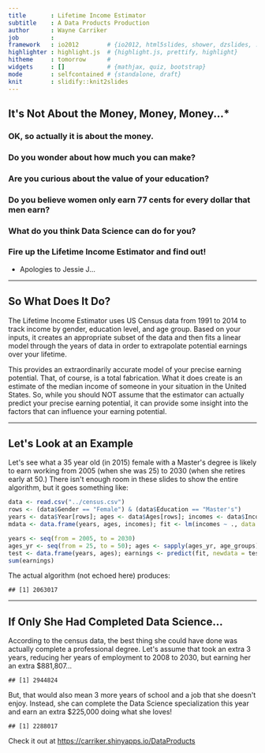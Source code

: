 ```yaml
---
title       : Lifetime Income Estimator
subtitle    : A Data Products Production
author      : Wayne Carriker
job         : 
framework   : io2012        # {io2012, html5slides, shower, dzslides, ...}
highlighter : highlight.js  # {highlight.js, prettify, highlight}
hitheme     : tomorrow      # 
widgets     : []            # {mathjax, quiz, bootstrap}
mode        : selfcontained # {standalone, draft}
knit        : slidify::knit2slides
---
```


## It's Not About the Money, Money, Money...*

### OK, so actually it is about the money.

### Do you wonder about how much you can make?

### Are you curious about the value of your education?

### Do you believe women only earn 77 cents for every dollar that men earn?

### What do you think Data Science can do for you?

### Fire up the Lifetime Income Estimator and find out!

* Apologies to Jessie J...

---

## So What Does It Do?

The Lifetime Income Estimator uses US Census data from 1991 to 2014 to track
income by gender, education level, and age group. Based on your inputs, it
creates an appropriate subset of the data and then fits a linear model through
the years of data in order to extrapolate potential earnings over your
lifetime.

This provides an extraordinarily accurate model of your precise earning
potential. That, of course, is a total fabrication. What it does create is an
estimate of the median income of someone in your situation in the United
States. So, while you should NOT assume that the estimator can actually predict
your precise earning potential, it can provide some insight into the factors
that can influence your earning potential.

---

## Let's Look at an Example

Let's see what a 35 year old (in 2015) female with a Master's degree is likely
to earn working from 2005 (when she was 25) to 2030 (when she retires early at
50.) There isn't enough room in these slides to show the entire algorithm, but
it goes something like:


```r
data <- read.csv("../census.csv")
rows <- (data$Gender == "Female") & (data$Education == "Master's")
years <- data$Year[rows]; ages <- data$Ages[rows]; incomes <- data$Income[rows]
mdata <- data.frame(years, ages, incomes); fit <- lm(incomes ~ ., data = mdata)

years <- seq(from = 2005, to = 2030)
ages_yr <- seq(from = 25, to = 50); ages <- sapply(ages_yr, age_groups)
test <- data.frame(years, ages); earnings <- predict(fit, newdata = test)
sum(earnings)
```

The actual algorithm (not echoed here) produces:

```
## [1] 2063017
```

---

## If Only She Had Completed Data Science...

According to the census data, the best thing she could have done was actually
complete a professional degree. Let's assume that took an extra 3 years,
reducing her years of employment to 2008 to 2030, but earning her an extra
$881,807...


```
## [1] 2944824
```

But, that would also mean 3 more years of school and a job that she doesn't
enjoy. Instead, she can complete the Data Science specialization this year and
earn an extra $225,000 doing what she loves!


```
## [1] 2288017
```

Check it out at https://carriker.shinyapps.io/DataProducts

